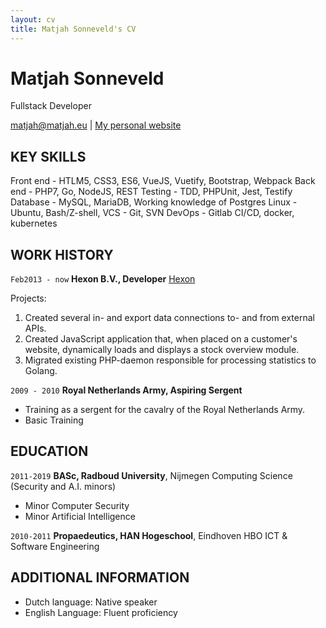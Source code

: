 ```yaml
---
layout: cv
title: Matjah Sonneveld's CV
---
```

# Matjah Sonneveld
Fullstack Developer

<div id="webaddress">
<a href="matjah@matjah.eu">matjah@matjah.eu</a>
| <a href="httsp://www.matjah.eu">My personal website</a>
</div>

## KEY SKILLS

Front end - HTLM5, CSS3, ES6, VueJS, Vuetify, Bootstrap, Webpack
Back end - PHP7, Go, NodeJS, REST
Testing - TDD, PHPUnit, Jest, Testify
Database - MySQL, MariaDB, Working knowledge of Postgres
Linux - Ubuntu, Bash/Z-shell, 
VCS - Git, SVN
DevOps - Gitlab CI/CD, docker, kubernetes

## WORK HISTORY

`Feb2013 - now`
__Hexon B.V., Developer__ [Hexon](https://hexon.nl)

Projects:
1) Created several in- and export data connections to- and from external APIs.
2) Created JavaScript application that, when placed on a customer's website, dynamically loads and displays a stock overview module.
3) Migrated existing PHP-daemon responsible for processing statistics to Golang.

`2009 - 2010`
__Royal Netherlands Army, Aspiring Sergent__
   * Training as a sergent for the cavalry of the Royal Netherlands Army.
   * Basic Training


## EDUCATION

`2011-2019`
__BASc, Radboud University__, Nijmegen
Computing Science (Security and A.I. minors)
   * Minor Computer Security
   * Minor Artificial Intelligence

`2010-2011`
__Propaedeutics, HAN Hogeschool__, Eindhoven
HBO ICT & Software Engineering

## ADDITIONAL INFORMATION
* Dutch language: Native speaker
* English Language: Fluent proficiency

<!-- ### Footer

Last updated: December 2019 -->


